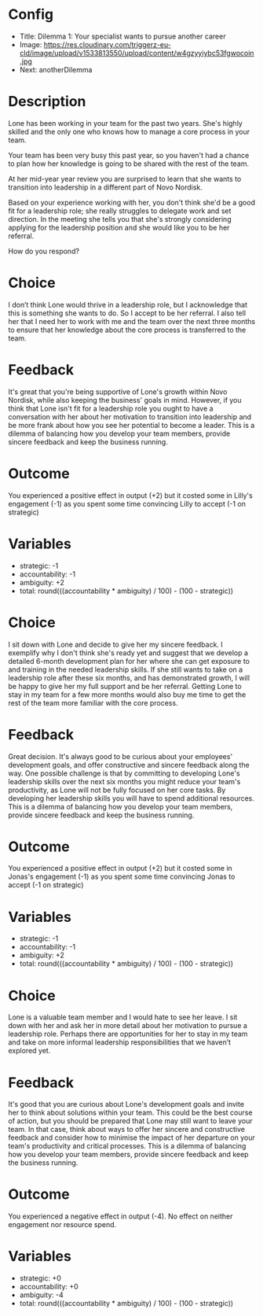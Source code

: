 # Config
 - Title: Dilemma 1: Your specialist wants to pursue another career
 - Image: https://res.cloudinary.com/triggerz-eu-cld/image/upload/v1533813550/upload/content/w4gzyyiybc53fgwocoin.jpg
 - Next: anotherDilemma

# Description
Lone has been working in your team for the past two years. She's highly skilled and the only one who knows how to manage a core process in your team.

Your team has been very busy this past year, so you haven't had a chance to plan how her knowledge is going to be shared with the rest of the team.

At her mid-year year review you are surprised to learn that she wants to transition into leadership in a different part of Novo Nordisk.

Based on your experience working with her, you don't think she'd be a good fit for a leadership role; she really struggles to delegate work and set direction. In the meeting she tells you that she's strongly considering applying for the leadership position and she would like you to be her referral.

How do you respond?

# Choice
 I don’t think Lone would thrive in a leadership role, but I acknowledge that this is something she wants to do. So I accept to be her referral. I also tell her that I need her to work with me and the team over the next three months to ensure that her knowledge about the core process is transferred to the team.

# Feedback
It's great that you're being supportive of Lone's growth within Novo Nordisk, while also keeping the business' goals in mind.
However, if you think that Lone isn't fit for a leadership role you ought to have a conversation with her about her motivation to transition into leadership and be more frank about how you see her potential to become a leader.
This is a dilemma of balancing how you develop your team members, provide sincere feedback and keep the business running.

# Outcome

You experienced a positive effect in output (+2) but it costed some in Lilly's engagement (-1) as you spent some time convincing Lilly to accept (-1 on strategic)

# Variables
 - strategic: -1
 - accountability: -1
 - ambiguity: +2
 - total: round(((accountability * ambiguity) / 100) - (100 - strategic))


# Choice
I sit down with Lone and decide to give her my sincere feedback. I exemplify why I don't think she's ready yet and suggest that we develop a detailed 6-month development plan for her where she can get exposure to and training in the needed leadership skills.
If she still wants to take on a leadership role after these six months, and has demonstrated growth, I will be happy to give her my full support and be her referral.
Getting Lone to stay in my team for a few more months would also buy me time to get the rest of the team more familiar with the core process.

# Feedback
Great decision. It's always good to be curious about your employees' development goals, and offer constructive and sincere feedback along the way. One possible challenge is that by committing to developing Lone's leadership skills over the next six months you might reduce your team's productivity, as Lone will not be fully focused on her core tasks.
By developing her leadership skills you will have to spend additional resources. This is a dilemma of balancing how you develop your team members, provide sincere feedback and keep the business running.

# Outcome

You experienced a positive effect in output (+2) but it costed some in Jonas's engagement (-1) as you spent some time convincing Jonas to accept (-1 on strategic)  

# Variables
 - strategic: -1
 - accountability: -1
 - ambiguity: +2
 - total: round(((accountability * ambiguity) / 100) - (100 - strategic))


# Choice
Lone is a valuable team member and I would hate to see her leave. I sit down with her and ask her in more detail about her motivation to pursue a leadership role. Perhaps there are opportunities for her to stay in my team and take on more informal leadership responsibilities that we haven’t explored yet.

# Feedback
It's good that you are curious about Lone's development goals and invite her to think about solutions within your team. This could be the best course of action, but you should be prepared that Lone may still want to leave your team.
In that case, think about ways to offer her sincere and constructive feedback and consider how to minimise the impact of her departure on your team's productivity and critical processes.
This is a dilemma of balancing how you develop your team members, provide sincere feedback and keep the business running.

# Outcome

You experienced a negative effect in output (-4). No effect on neither engagement nor resource spend.

# Variables
 - strategic: +0
 - accountability: +0
 - ambiguity: -4
 - total: round(((accountability * ambiguity) / 100) - (100 - strategic))
